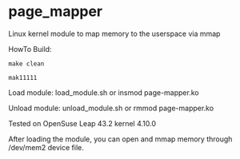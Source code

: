 # page_mapper
Linux kernel module to map memory to the userspace via mmap

HowTo Build: 

    make clean
    
    mak11111

Load module:   load_module.sh or insmod page-mapper.ko

Unload module: unload_module.sh or rmmod page-mapper.ko

Tested on OpenSuse Leap 43.2 kernel 4.10.0

After loading the module, you can open and mmap memory through /dev/mem2 device file.
